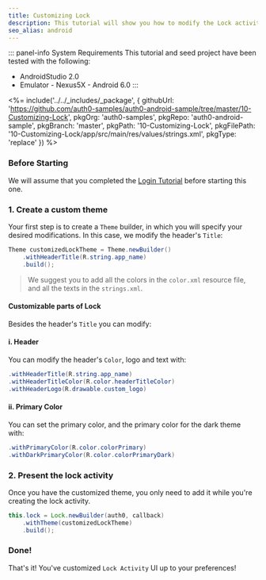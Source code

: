 ```yaml
---
title: Customizing Lock
description: This tutorial will show you how to modify the Lock activity look and feel.
seo_alias: android
---
```


::: panel-info System Requirements
This tutorial and seed project have been tested with the following:

* AndroidStudio 2.0
* Emulator - Nexus5X - Android 6.0 
  :::
  
 <%= include('../../_includes/_package', {
  githubUrl: 'https://github.com/auth0-samples/auth0-android-sample/tree/master/10-Customizing-Lock',
  pkgOrg: 'auth0-samples',
  pkgRepo: 'auth0-android-sample',
  pkgBranch: 'master',
  pkgPath: '10-Customizing-Lock',
  pkgFilePath: '10-Customizing-Lock/app/src/main/res/values/strings.xml',
  pkgType: 'replace'
}) %>

### Before Starting

We will assume that you completed the [Login Tutorial](01-login.md) before starting this one. 

### 1. Create a custom theme

Your first step is to create a `Theme` builder, in which you will specify your desired modifications. In this case, we modify the header's `Title`:

```java
Theme customizedLockTheme = Theme.newBuilder()
	.withHeaderTitle(R.string.app_name)
	.build();
```

> We suggest you to add all the colors in the `color.xml` resource file, and all the texts in the `strings.xml`.

#### Customizable parts of Lock
Besides the header's `Title` you can modify:

#### i. Header
You can modify the header's `Color`, logo and text with: 

```java
.withHeaderTitle(R.string.app_name)
.withHeaderTitleColor(R.color.headerTitleColor)
.withHeaderLogo(R.drawable.custom_logo)
```

#### ii. Primary Color
You can set the primary color, and the primary color for the dark theme with:

```java
.withPrimaryColor(R.color.colorPrimary)
.withDarkPrimaryColor(R.color.colorPrimaryDark)
```


### 2. Present the lock activity

Once you have the customized theme, you only need to add it while you're creating the lock activity.

```java
this.lock = Lock.newBuilder(auth0, callback)
	.withTheme(customizedLockTheme)
	.build();
```	
       
### Done!

That's it! You've customized `Lock Activity` UI up to your preferences!